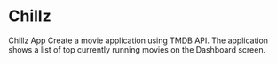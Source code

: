 # Chillz
Chillz App Create a movie application using TMDB API. The application shows a list of top currently running movies on the Dashboard screen. 

